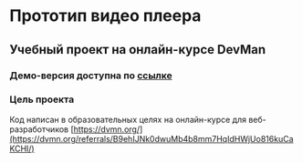 # Прототип видео плеера

## Учебный проект на онлайн-курсе DevMan

### Демо-версия доступна по [ссылке](https://spawlov.github.io/VideoPlayer/)

### Цель проекта

Код написан в образовательных целях на онлайн-курсе для веб-разработчиков [https://dvmn.org/](https://dvmn.org/referrals/B9ehIJNk0dwuMb4b8mm7HqIdHWjUo816kuCaKCHI/)
